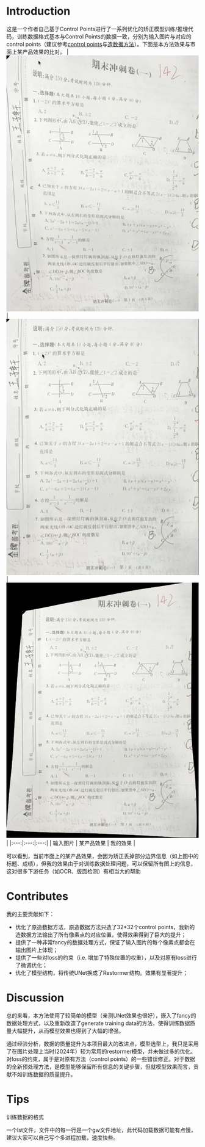 # Introduction
这是一个作者自己基于Control Points进行了一系列优化的矫正模型训练/推理代码，训练数据格式基本与Control Points的数据一致，分别为输入图片与对应的control points（建议参考[control points](https://github.com/gwxie/Document-Dewarping-with-Control-Points)与[造数据方法](https://github.com/gwxie/Synthesize-Distorted-Image-and-Its-Control-Points)）。下面是本方法效果与市面上某产品效果的比对。
| ![](1.png) | ![](2.png) | ![](3.png) |
|:---:|:---:|:---:|
| 输入图片 | 某产品效果 | 我的效果 |

可以看到，当前市面上的某产品效果，会因为矫正丢掉部分边界信息（如上图中的标题、成绩），但我的效果由于对训练数据处理问题，可以保留所有图上的信息，这对很多下游任务（如OCR、版面检测）有相当大的帮助

# Contributes
我的主要贡献如下：
- 优化了原造数据方法，原造数据方法只造了32*32个control points，我新的造数据方法输出了所有像素点的对应位置，使得效果得到了巨大的提升；
- 提供了一种非常fancy的数据处理方式，保证了输入图片的每个像素点都会在输出图片上体现；
- 提供了一些对loss的约束（i.e. 增加了特殊位置的权重），以及对原有loss进行了微调优化；
- 优化了模型结构，将传统UNet换成了Restormer结构。效果有显著提升；

# Discussion
总的来看，本方法使用了较简单的模型（亲测UNet效果也很好），嵌入了fancy的数据处理方式，以及重新改造了generate training data的方法，使得训练数据质量大幅提升，从而模型效果也得到了大幅的增强。

通过经验分析，数据的质量提升为本项目最大的改进点，模型选型上，我只是采用了在图片处理上当时(2024年）较为常用的restormer模型，并未做过多的优化。对loss的约束，属于是对原有方法（control points）的一些错误修正。对于数据的全新预处理方法，是模型能够保留所有信息的关键步骤，但就模型效果而言，贡献不如训练数据的质量提升。

# Tips
训练数据的格式

一个lst文件，文件中的每一行是一个gw文件地址，此代码加载数据可能有点慢，建议大家可以自己写个多进程加载，速度快些。
